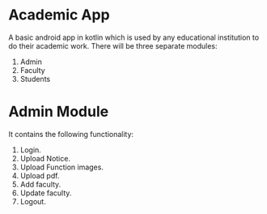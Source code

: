 # Academic App
A basic android app in kotlin which is used by any educational institution to do their academic work. 
There will be three separate modules:
1. Admin
2. Faculty
3. Students

# Admin Module
It contains the following functionality:
1. Login.
2. Upload Notice.
3. Upload Function images.
4. Upload pdf.
5. Add faculty.
6. Update faculty.
7. Logout.

